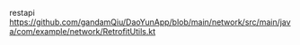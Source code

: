 restapi https://github.com/gandamQiu/DaoYunApp/blob/main/network/src/main/java/com/example/network/RetrofitUtils.kt